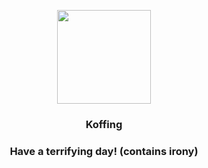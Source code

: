 <p align="center">
    <img src="https://raw.githubusercontent.com/PokeAPI/sprites/master/sprites/pokemon/109.png" width="150" height="150">
</p>
<h3 align="center"> <b>Koffing</b></h3>
<h3 align="center">Have a terrifying day! (contains irony)</h3>
